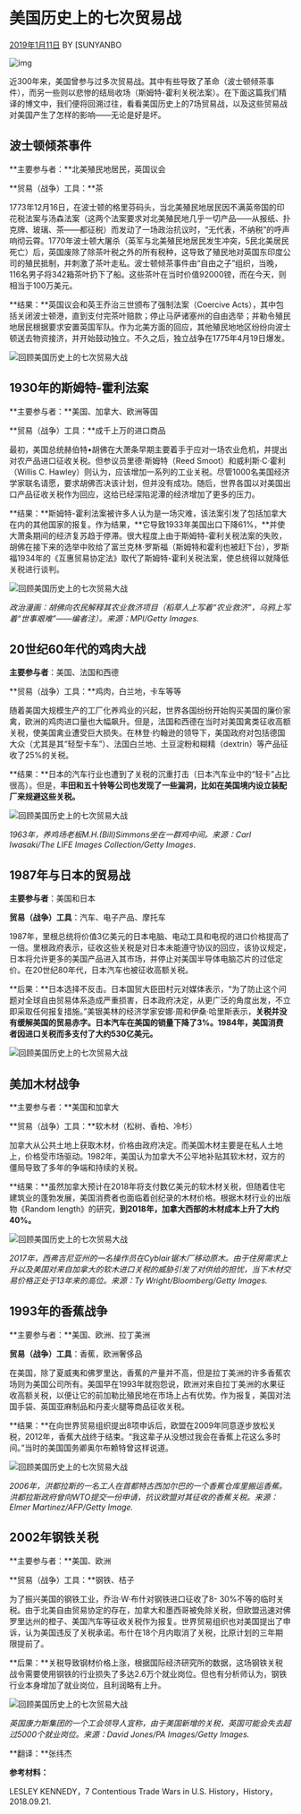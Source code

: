 # 美国历史上的七次贸易战

[2019年1月11日](http://wisburg.com/2019/01/11/%e7%be%8e%e5%9b%bd%e5%8e%86%e5%8f%b2%e4%b8%8a%e7%9a%84%e4%b8%83%e6%ac%a1%e8%b4%b8%e6%98%93%e6%88%98/) BY [SUNYANBO

![img](http://wisburg.com/wp-content/uploads/2019/01/X0_i38Rxx7PsS2C2ejHAYNtr3jiqvyYa3e79vd3u_b0.jpg)

近300年来，美国曾参与过多次贸易战。其中有些导致了革命（波士顿倾茶事件），而另一些则以悲惨的结局收场（斯姆特-霍利关税法案）。在下面这篇我们精译的博文中，我们便将回溯过往，看看美国历史上的7场贸易战，以及这些贸易战对美国产生了怎样的影响——无论是好是坏。

## 波士顿倾茶事件

**主要参与者：**北美殖民地居民，英国议会

**贸易（战争）工具：**茶

1773年12月16日，在波士顿的格里芬码头，当北美殖民地居民因不满英帝国的印花税法案与汤森法案（这两个法案要求对北美殖民地几乎一切产品——从报纸、扑克牌、玻璃、茶——都征税）而发动了一场政治抗议时，“无代表，不纳税”的呼声响彻云霄。1770年波士顿大屠杀（英军与北美殖民地居民发生冲突，5民北美居民死亡）后，英国废除了除茶叶税之外的所有税种，这导致了殖民地对英国东印度公司的殖民抵制，并刺激了茶叶走私。波士顿倾茶事件由“自由之子”组织，当晚，116名男子将342箱茶叶扔下了船。这些茶叶在当时价值92000镑，而在今天，则相当于100万美元。

**结果：**英国议会和英王乔治三世颁布了强制法案（Coercive Acts），其中包括关闭波士顿港，直到支付完茶叶赔款；停止马萨诸塞州的自由选举；并勒令殖民地居民根据要求安置英国军队。作为北美方面的回应，其他殖民地地区纷纷向波士顿送去物资接济，并开始鼓动独立。不久之后，独立战争在1775年4月19日爆发。

![回顾美国历史上的七次贸易大战](http://p3.pstatp.com/large/pgc-image/d1f3c0ade86a446ab9fb9ff2fc8f403d)

## 1930年的斯姆特-霍利法案

**主要参与者：**美国、加拿大、欧洲等国

**贸易（战争）工具：**成千上万的进口商品

最初，美国总统赫伯特•胡佛在大萧条早期主要着手于应对一场农业危机，并提出对农产品进口征收关税。但参议员里德·斯姆特（Reed Smoot）和威利斯·C·霍利（Willis C. Hawley）则认为，应该增加一系列的工业关税。尽管1000名美国经济学家联名请愿，要求胡佛否决该计划，但并没有成功。随后，世界各国以对美国出口产品征收关税作为回应，这给已经深陷泥潭的经济增加了更多的压力。

**结果：**斯姆特-霍利法案被许多人认为是一场灾难，该法案引发了包括加拿大在内的其他国家的报复。作为结果，**它导致1933年美国出口下降61%，**并使大萧条期间的经济复苏趋于停滞。很大程度上由于斯姆特-霍利关税法案的失败，胡佛在接下来的选举中败给了富兰克林·罗斯福（斯姆特和霍利也被赶下台），罗斯福1934年的《互惠贸易协定法》取代了斯姆特-霍利关税法案，使总统得以就降低关税进行谈判。

![回顾美国历史上的七次贸易大战](http://p1.pstatp.com/large/pgc-image/b1f6b3b6f02e49a29d725022a53a764f)

*政治漫画：胡佛向农民解释其农业救济项目（稻草人上写着“农业救济”，乌鸦上写着“世事艰难”——编者注）。来源：MPI/Getty Images*.

## 20世纪60年代的鸡肉大战

**主要参与者**：美国、法国和西德

**贸易（战争）工具：**鸡肉，白兰地，卡车等等

随着美国大规模生产的工厂化养鸡业的兴起，世界各国纷纷开始购买美国的廉价家禽，欧洲的鸡肉进口量也大幅飙升。但是，法国和西德在当时对美国禽类征收高额关税，使美国禽业遭受巨大损失。在林登·约翰逊的领导下，美国政府对包括德国大众（尤其是其“轻型卡车”）、法国白兰地、土豆淀粉和糊精（dextrin）等产品征收了25%的关税。

**结果：**日本的汽车行业也遭到了关税的沉重打击（日本汽车业中的“轻卡”占比很高）。但是，**丰田和五十铃等公司也发现了一些漏洞，比如在美国境内设立装配厂来规避这些关税。**

![回顾美国历史上的七次贸易大战](http://p3.pstatp.com/large/pgc-image/50b060803a7a42ea8d27829eee2337d4)

*1963年，养鸡场老板M.H.(Bill)Simmons坐在一群鸡中间。来源：Carl Iwasaki/The LIFE Images Collection/Getty Images*.

## 1987年与日本的贸易战

**主要参与者**：美国和日本

**贸易（战争）工具**：汽车、电子产品、摩托车

1987年，里根总统将价值3亿美元的日本电脑、电动工具和电视的进口价格提高了一倍。里根政府表示，征收这些关税是对日本未能遵守协议的回应，该协议规定，日本将允许更多的美国产品进入其市场，并停止对美国半导体电脑芯片的过低定价。在20世纪80年代，日本汽车也被征收高额关税。

**后果：**日本选择不反击。日本国贸大臣田村元对媒体表示，“为了防止这个问题对全球自由贸易体系造成严重损害，日本政府决定，从更广泛的角度出发，不立即采取任何报复措施。”美银美林的经济学家安娜·周和伊桑·哈里斯表示，**关税并没有缓解美国的贸易赤字。日本汽车在美国的销量下降了3%。1984年，美国消费者因进口关税而多支付了大约530亿美元。**

![回顾美国历史上的七次贸易大战](http://p3.pstatp.com/large/pgc-image/a30f5b9e442c42ccbc2f6eaf402ac956)

## 美加木材战争

**主要参与者：**美国和加拿大

**贸易（战争）工具：**软木材（松树、香柏、冷杉）

加拿大从公共土地上获取木材，价格由政府决定。而美国木材主要是在私人土地上，价格受市场驱动。1982年，美国认为加拿大不公平地补贴其软木材，双方的僵局导致了多年的争端和持续的关税。

**结果：**虽然加拿大预计在2018年将支付数亿美元的软木材关税，但随着住宅建筑业的蓬勃发展，美国消费者也面临着创纪录的木材价格。根据木材行业的出版物《Random length》的研究，**到2018年，加拿大西部的木材成本上升了大约40%。**

![回顾美国历史上的七次贸易大战](http://p1.pstatp.com/large/pgc-image/28de24b419204831982f7433c31ad6e2)

*2017年，西弗吉尼亚州的一名操作员在Cyblair锯木厂移动原木。由于住房需求上升以及美国对来自加拿大的软木进口关税的威胁引发了对供给的担忧，当下木材交易价格正处于13年来的高位。来源：Ty Wright/Bloomberg/Getty Images.*

## 1993年的香蕉战争

**主要参与者：**美国、欧洲、拉丁美洲

**贸易（战争）工具**：香蕉，欧洲奢侈品

在美国，除了夏威夷和佛罗里达，香蕉的产量并不高，但是拉丁美洲的许多香蕉农场则为美国公司所有。美国早在1993年就抱怨说，欧洲对来自拉丁美洲的水果征收高额关税，以便让它的前加勒比殖民地在市场上占有优势。作为报复，美国对法国手袋、英国亚麻制品和丹麦火腿等商品征收关税。

**结果：**在向世界贸易组织提出8项申诉后，欧盟在2009年同意逐步放松关税，2012年，香蕉大战终于结束。“我这辈子从没想过我会在香蕉上花这么多时间。”当时的美国国务卿奥尔布赖特曾这样说道。

![回顾美国历史上的七次贸易大战](http://p1.pstatp.com/large/pgc-image/77b5eb025ec349d1a937c839282ca95c)

*2006年，洪都拉斯的一名工人在首都特古西加尔巴的一个香蕉仓库里搬运香蕉。洪都拉斯政府曾向WTO提交一份申请，抗议欧盟对其征收的香蕉关税。来源：Elmer Martinez/AFP/Getty Image.*

## 2002年钢铁关税

**主要参与者：**美国、欧洲

**贸易（战争）工具：**钢铁、桔子

为了振兴美国的钢铁工业，乔治·W·布什对钢铁进口征收了8- 30%不等的临时关税。由于北美自由贸易协定的存在，加拿大和墨西哥被免除关税，但欧盟迅速对佛罗里达州的橙子、美国汽车等征收关税作为报复。世界贸易组织也对美国提出了申诉，认为美国违反了关税承诺。布什在18个月内取消了关税，比原计划的三年期限提前了。

**后果：**关税导致钢材价格上涨，根据国际经济研究所的数据，这场钢铁关税战令需要使用钢铁的行业损失了多达2.6万个就业岗位。但也有分析师认为，钢铁行业本身增加了就业岗位，且利润略有上升。

![回顾美国历史上的七次贸易大战](http://p3.pstatp.com/large/pgc-image/878f6092a35f41f1b093ba95e3e8c3e1)

*英国康力斯集团的一个工会领导人宣称，由于美国新增的关税，英国可能会失去超过5000个就业岗位。来源：David Jones/PA Images/Getty Images.*

**翻译：**张纬杰

**参考材料：**

LESLEY KENNEDY，7 Contentious Trade Wars in U.S. History，History，2018.09.21.